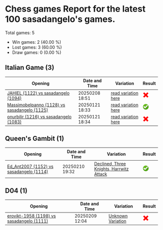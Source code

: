 # Chess games Report for the latest 100 sasadangelo's games.

Total games: 5
- Win games: 2 (40.00 %)
- Lost games: 3 (60.00 %)
- Draw games: 0 (0.00 %)

## Italian Game (3)

| Opening | Date and Time | Variation | Result |
|---------|---------------|-----------|--------|
| [JAHIEL (1122) vs sasadangelo (1094)](https://www.chess.com/game/daily/770815047) | 20250208 18:51 | [read variation here](https://www.chess.com/openings/Giuoco-Piano-Game-Giuoco-Pianissimo-Variation-4...Nf6-5.O-O-d6) | ![Lose](img/lose.png) |
| [Massimobelpanno (1128) vs sasadangelo (1125)](https://www.chess.com/game/daily/761339085) | 20250121 18:33 | [read variation here](https://www.chess.com/openings/Giuoco-Piano-Game-Giuoco-Pianissimo-Variation-4...Nf6) | ![Win](img/win.png) |
| [onurbilir (1216) vs sasadangelo (1083)](https://www.chess.com/game/daily/761339469) | 20250121 18:34 | [read variation here](https://www.chess.com/openings/Giuoco-Piano-Game...5.d3-O-O-6.h3-d6) | ![Lose](img/lose.png) |

## Queen's Gambit (1)

| Opening | Date and Time | Variation | Result |
|---------|---------------|-----------|--------|
| [Ed_Ant2007 (1152) vs sasadangelo (1114)](https://www.chess.com/game/daily/771835123) | 20250210 19:32 | [Declined, Three Knights, Harrwitz Attack](https://www.chess.com/openings/Queens-Gambit-Declined-Three-Knights-Harrwitz-Attack) | ![Win](img/win.png) |

## D04 (1)

| Opening | Date and Time | Variation | Result |
|---------|---------------|-----------|--------|
| [erovikt-1958 (1198) vs sasadangelo (1111)](https://www.chess.com/game/daily/771128537) | 20250209 12:04 | [Unknown Variation](https://www.chess.com/openings/Colle-System-3...Bg4) | ![Lose](img/lose.png) |
